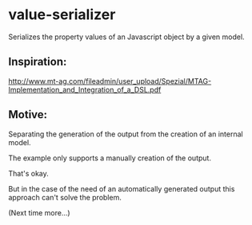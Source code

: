value-serializer
================

Serializes the property values of an Javascript object by a given model.

Inspiration:
------------

http://www.mt-ag.com/fileadmin/user_upload/Spezial/MTAG-Implementation_and_Integration_of_a_DSL.pdf

Motive:
-------

Separating the generation of the output from the creation of an internal model.

The example only supports a manually creation of the output.

That's okay.

But in the case of the need of an automatically generated output this approach can't solve the problem.

(Next time more...)

